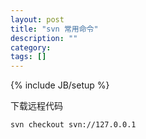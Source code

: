 ```yaml
---
layout: post
title: "svn 常用命令"
description: ""
category: 
tags: []
---
```

{% include JB/setup %}


下载远程代码

	svn checkout svn://127.0.0.1


